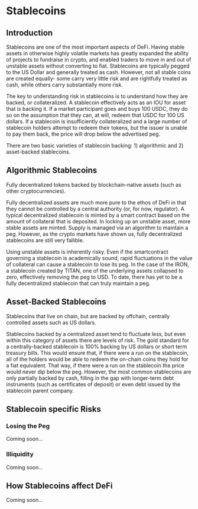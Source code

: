 # Stablecoins

## Introduction

Stablecoins are one of the most important aspects of DeFi. Having stable assets in otherwise highly volatile markets has greatly expanded the ability of projects to fundraise in crypto, and enabled traders to move in and out of unstable assets without converting to fiat. Stablecoins are typically pegged to the US Dollar and generally treated as cash. However, not all stable coins are created equally- some carry very little risk and are rightfully treated as cash, while others carry substantially more risk.

The key to understanding risk in stablecoins is to understand how they are backed, or collateralized. A stablecoin effectively acts as an IOU for asset that is backing it. If a market participant goes and buys 100 USDC, they do so on the assumption that they can, at will, redeem that USDC for 100 US dollars. If a stablecoin is insufficiently collateralized and a large number of stablecoin holders attempt to redeem their tokens, but the issuer is unable to pay them back, the price will drop below the advertised peg.

There are two basic varieties of stablecoin backing: 1) algorithmic and 2) asset-backed stablecoins.

## Algorithmic Stablecoins

Fully decentralized tokens backed by blockchain-native assets (such as other cryptocurrencies).

Fully decentralized assets are much more pure to the ethos of DeFi in that they cannot be controlled by a central authority (or, for now, regulator). A typical decentralized stablecoin is minted by a smart contract based on the amount of collateral that is deposited. In locking up an unstable asset, more stable assets are minted. Supply is managed via an algorithm to maintain a peg. However, as the crypto markets have shown us, fully decentralized stablecoins are still very fallible.

Using unstable assets is inherently risky. Even if the smartcontract governing a stablecoin is academically sound, rapid fluctuations in the value of collateral can cause a stablecoin to lose its peg. In the case of the IRON, a stablecoin created by TITAN, one of the underlying assets collapsed to zero, effectively removing the peg to USD. To date, there has yet to be a fully decentralized stablecoin that can truly maintain a peg.

## Asset-Backed Stablecoins

Stablecoins that live on chain, but are backed by offchain, centrally controlled assets such as US dollars.

Stablecoins backed by a centralized asset tend to fluctuate less, but even within this category of assets there are levels of risk. The gold standard for a centrally-backed stablecoin is 100% backing by US dollars or short term treasury bills. This would ensure that, if there were a run on the stablecoin, all of the holders would be able to redeem the on-chain coins they hold for a fiat equivalent. That way, if there were a run on the stablecoin the price would never dip below the peg. However, the most common stablecoins are only partially backed by cash, filling in the gap with longer-term debt instruments (such as certificates of deposit) or even debt issued by the stablecoin parent company.

## Stablecoin specific Risks

### Losing the Peg

Coming soon...

### Illiquidity

Coming soon...

## How Stablecoins affect DeFi

Coming soon...

